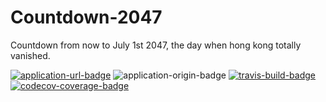 Countdown-2047
==============

Countdown from now to July 1st 2047, the day when hong kong totally vanished.

[![application-url-badge]][application-url] ![application-origin-badge] [![travis-build-badge]][travis-build] [![codecov-coverage-badge]][codecov-coverage]

[application-url]: https://2047.jasonhk.app/ "Application's URL"
[application-url-badge]: https://img.shields.io/badge/try%20it%20on-2047.jasonhk.app-informational?style=for-the-badge "Try the Application!"
[application-origin-badge]: https://img.shields.io/badge/made%20in-hong%20kong-blueviolet?style=for-the-badge "Made in Hong Kong!"

[travis-build]: https://travis-ci.com/JasonHK/Countdown-2047 "Repository's Travis CI Page"
[travis-build-badge]: https://img.shields.io/travis/com/JasonHK/Countdown-2047?style=for-the-badge "Repository's Build Status"

[codecov-coverage]: https://codecov.io/gh/JasonHK/Countdown-2047 "Repository's Codecov Page"
[codecov-coverage-badge]: https://img.shields.io/codecov/c/github/JasonHK/Countdown-2047?style=for-the-badge "Repository's Code Coverage"
